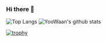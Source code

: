### Hi there 👋


![Top Langs](https://github-readme-stats.vercel.app/api/top-langs/?username=YooWaan&hide=html,css&layout=compact)
![YooWaan's github stats](https://github-readme-stats.vercel.app/api?username=YooWaan&show_icons=true&count_private=true&line_height=20)


[![trophy](https://github-profile-trophy.vercel.app/?username=ryo-ma)](https://github.com/ryo-ma/github-profile-trophy)

<!--
**YooWaan/YooWaan** is a ✨ _special_ ✨ repository because its `README.md` (this file) appears on your GitHub profile.

Here are some ideas to get you started:

- 🔭 I’m currently working on ...
- 🌱 I’m currently learning ...
- 👯 I’m looking to collaborate on ...
- 🤔 I’m looking for help with ...
- 💬 Ask me about ...
- 📫 How to reach me: ...
- 😄 Pronouns: ...
- ⚡ Fun fact: ...
-->

